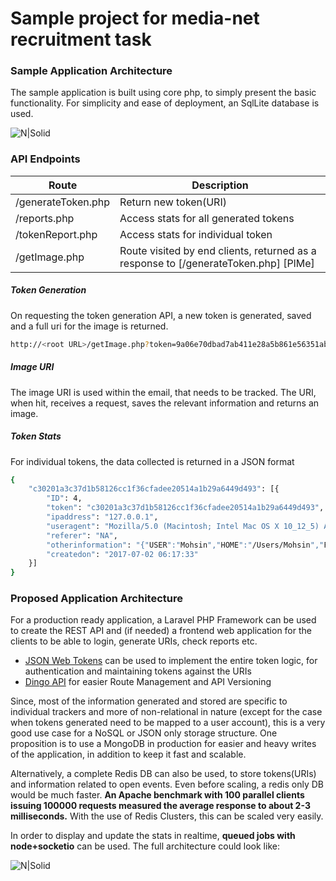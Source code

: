 # Sample project for media-net recruitment task

### Sample Application Architecture
The sample application is built using core php, to simply present the basic functionality. For simplicity and ease of deployment, an SqlLite database is used.

![N|Solid](http://i.imgur.com/zkL9BZA.png)


### API Endpoints

| Route | Description |
| ------ | ------ |
| /generateToken.php | Return new token(URI) |
|/reports.php | Access stats for all generated tokens |
| /tokenReport.php | Access stats for individual token |
| /getImage.php | Route visited by end clients, returned as a response to [/generateToken.php] [PlMe] |



##### Token Generation
On requesting the token generation API, a new token is generated, saved and a full uri for the image is returned.

```sh
http://<root URL>/getImage.php?token=9a06e70dbad7ab411e28a5b861e56351abf326aa2099984319
```


##### Image URI
The image URI is used within the email, that needs to be tracked. The URI, when hit, receives a request, saves the relevant information and returns an image. 

##### Token Stats
For individual tokens, the data collected is returned in a JSON format
```sh
{
	"c30201a3c37d1b58126cc1f36cfadee20514a1b29a6449d493": [{
		"ID": 4,
		"token": "c30201a3c37d1b58126cc1f36cfadee20514a1b29a6449d493",
		"ipaddress": "127.0.0.1",
		"useragent": "Mozilla/5.0 (Macintosh; Intel Mac OS X 10_12_5) AppleWebKit/537.36 (KHTML, like Gecko) Chrome/59.0.3071.115 Safari/537.36",
		"referer": "NA",
		"otherinformation": "{"USER":"Mohsin","HOME":"/Users/Mohsin","FCGI_ROLE":"RESPONDER","REDIRECT_HANDLER":"php-fastcgi","REDIRECT_STATUS":"200","HTTP_HOST":"media-net.dev","HTTP_CONNECTION":"keep-alive","HTTP_UPGRADE_INSECURE_REQUESTS":"1","HTTP_USER_AGENT":"Mozilla/5.0 (Macintosh; Intel Mac OS X 10_12_5) AppleWebKit/537.36 (KHTML, like Gecko) Chrome/59.0.3071.115 Safari/537.36","HTTP_ACCEPT":"text/html,application/xhtml+xml,application/xml;q=0.9,image/webp,image/apng,*/*;q=0.8","HTTP_DNT":"1","HTTP_ACCEPT_ENCODING":"gzip, deflate","HTTP_ACCEPT_LANGUAGE":"en-IN,hi-IN;q=0.8,hi;q=0.6,en-GB;q=0.4,en-US;q=0.2,en;q=0.2","PATH":"/Users/Mohsin/Library/Python/2.7/bin:/Users/Mohsin/.composer/vendor/bin:/usr/local/sbin:/usr/local/bin:/usr/bin:/bin:/usr/sbin:/sbin:/opt/X11/bin:/Applications/Wireshark.app/Contents/MacOS:/Users/Mohsin/.nexustools","SERVER_SIGNATURE":"","SERVER_SOFTWARE":"Apache/2.2.31 (Unix) DAV/2 mod_fastcgi/2.4.6 mod_ssl/2.2.31 OpenSSL/1.0.2j","SERVER_NAME":"media-net.dev","SERVER_ADDR":"127.0.0.1","SERVER_PORT":"80","REMOTE_ADDR":"127.0.0.1","DOCUMENT_ROOT":"/usr/local/var/www/htdocs","SERVER_ADMIN":"you@example.com","SCRIPT_FILENAME":"/Users/Mohsin/Sites/media-net/getImage.php","REMOTE_PORT":"64118","REDIRECT_QUERY_STRING":"token=c30201a3c37d1b58126cc1f36cfadee20514a1b29a6449d493","REDIRECT_URL":"/getImage.php","GATEWAY_INTERFACE":"CGI/1.1","SERVER_PROTOCOL":"HTTP/1.1","REQUEST_METHOD":"GET","QUERY_STRING":"token=c30201a3c37d1b58126cc1f36cfadee20514a1b29a6449d493","REQUEST_URI":"/getImage.php?token=c30201a3c37d1b58126cc1f36cfadee20514a1b29a6449d493","SCRIPT_NAME":"/getImage.php","ORIG_SCRIPT_FILENAME":"/php-fpm","ORIG_PATH_INFO":"/getImage.php","ORIG_PATH_TRANSLATED":"/Users/Mohsin/Sites/media-net/getImage.php","ORIG_SCRIPT_NAME":"/fastcgiphp","PHP_SELF":"/getImage.php","REQUEST_TIME_FLOAT":1498976253.7516,"REQUEST_TIME":1498976253}",
		"createdon": "2017-07-02 06:17:33"
	}]
}
```

### Proposed Application Architecture

For a production ready application, a Laravel PHP Framework can be used to create the REST API and (if needed) a frontend web application for the clients to be able to login, generate URIs, check reports etc.

  - [JSON Web Tokens](https://github.com/tymondesigns/jwt-auth) can be used to implement the entire token logic, for authentication and maintaining tokens against the URIs
  - [Dingo API](https://github.com/dingo/api) for easier Route Management and API Versioning

Since, most of the information generated and stored are specific to individual trackers and more of non-relational in nature (except for the case when tokens generated need to be mapped to a user account), this is a very good use case for a NoSQL or JSON only storage structure. One proposition is to use a MongoDB in production for easier and heavy writes of the application, in addition to keep it fast and scalable.

Alternatively, a complete Redis DB can also be used, to store tokens(URIs) and information related to open events. Even before scaling, a redis only DB would be much faster. **An Apache benchmark with 100 parallel clients issuing 100000 requests measured the average response to about 2-3 milliseconds.** With the use of Redis Clusters, this can be scaled very easily. 

In order to display and update the stats in realtime, **queued jobs with node+socketio** can be used.  The full architecture could look like:

![N|Solid](http://i.imgur.com/D1EMNqO.png)